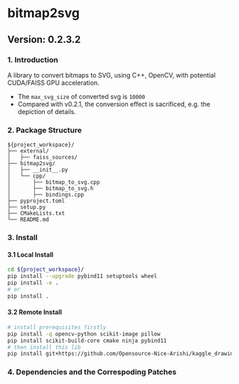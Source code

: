 # bitmap2svg
## Version: 0.2.3.2
### 1. Introduction
A library to convert bitmaps to SVG, using C++, OpenCV, with potential CUDA/FAISS GPU acceleration.

* The `max_svg_size` of converted svg is `10000`
* Compared with v0.2.1, the conversion effect is sacrificed, e.g. the depiction of details.

### 2. Package Structure
```
${project_workspace}/
├── external/
│   ├── faiss_sources/
├── bitmap2svg/
│   ├── __init__.py
│   └── cpp/
│       ├── bitmap_to_svg.cpp
│       ├── bitmap_to_svg.h
│       ├── bindings.cpp
├── pyproject.toml
├── setup.py
├── CMakeLists.txt
└── README.md               
```
### 3. Install
#### 3.1 Local Install
```bash
cd ${project_workspace}/
pip install --upgrade pybind11 setuptools wheel
pip install -e .
# or
pip install .
```
#### 3.2 Remote Install
```bash
# install prerequisites firstly
pip install -q opencv-python scikit-image pillow
pip install scikit-build-core cmake ninja pybind11
# then install this lib
pip install git+https://github.com/Opensource-Nice-Arishi/kaggle_drawing_with_LLMs/tree/bitmap2svg-cu-v0.2.3.2

```
### 4. Dependencies and the Correspoding Patches